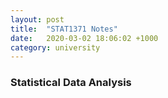 ```yaml
---
layout: post
title:  "STAT1371 Notes"
date:   2020-03-02 18:06:02 +1000
category: university
---
```


### Statistical Data Analysis
<object data="../../../assets/stat1371_notes_kush_singhy.pdf" width="1000px" height="1200px" type='application/pdf'></object>
